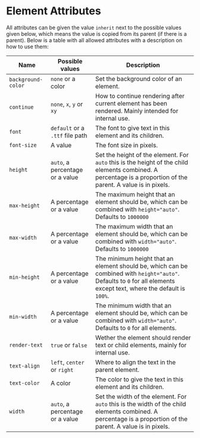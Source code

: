 
# Element Attributes

All attributes can be given the value `inherit` next to the possible values given below, which means the value is copied from its parent (if there is a parent). Below is a table with all allowed attributes with a description on how to use them:

| Name | Possible values | Description |
| --- | --- | --- |
| `background-color` | `none` or a color | Set the background color of an element. |
| `continue` | `none`, `x`, `y` or `xy` | How to continue rendering after current element has been rendered. Mainly intended for internal use. |
| `font` | `default` or a `.ttf` file path | The font to give text in this element and its children. |
| `font-size` | A value | The font size in pixels. |
| `height` | `auto`, a percentage or a value | Set the height of the element. For `auto` this is the height of the child elements combined. A percentage is a proportion of the parent. A value is in pixels. |
| `max-height` | A percentage or a value | The maximum height that an element should be, which can be combined with `height="auto"`. Defaults to `1000000` |
| `max-width` | A percentage or a value | The maximum width that an element should be, which can be combined with `width="auto"`. Defaults to `1000000` |
| `min-height` | A percentage or a value | The minimum height that an element should be, which can be combined with `height="auto"`. Defaults to `0` for all elements except text, where the default is `100%`. |
| `min-width` | A percentage or a value | The minimum width that an element should be, which can be combined with `width="auto"`. Defaults to `0` for all elements. |
| `render-text` | `true` or `false` | Wether the element should render text or child elements, mainly for internal use. |
| `text-align` | `left`, `center` or `right` | Where to align the text in the parent element. |
| `text-color` | A color | The color to give the text in this element and its children. |
| `width` | `auto`, a percentage or a value | Set the width of the element. For `auto` this is the width of the child elements combined. A percentage is a proportion of the parent. A value is in pixels. |